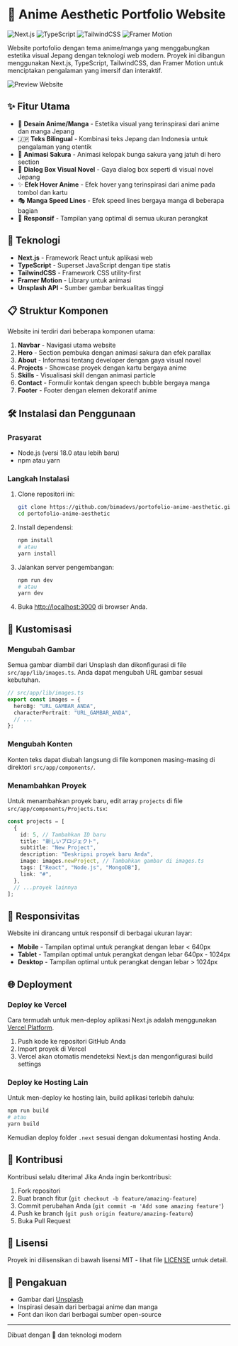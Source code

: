 # 🌸 Anime Aesthetic Portfolio Website

![Next.js](https://img.shields.io/badge/Next.js-13.0-black?style=for-the-badge&logo=next.js)
![TypeScript](https://img.shields.io/badge/TypeScript-5.0-blue?style=for-the-badge&logo=typescript)
![TailwindCSS](https://img.shields.io/badge/TailwindCSS-3.0-38B2AC?style=for-the-badge&logo=tailwind-css)
![Framer Motion](https://img.shields.io/badge/Framer_Motion-10.0-0055FF?style=for-the-badge&logo=framer)

Website portofolio dengan tema anime/manga yang menggabungkan estetika visual Jepang dengan teknologi web modern. Proyek ini dibangun menggunakan Next.js, TypeScript, TailwindCSS, dan Framer Motion untuk menciptakan pengalaman yang imersif dan interaktif.

![Preview Website](https://images.unsplash.com/photo-1578125042745-1eabe0cb3b0d?q=80&w=1920&auto=format&fit=crop)

## ✨ Fitur Utama

- 🎨 **Desain Anime/Manga** - Estetika visual yang terinspirasi dari anime dan manga Jepang
- 🇯🇵 **Teks Bilingual** - Kombinasi teks Jepang dan Indonesia untuk pengalaman yang otentik
- 🌸 **Animasi Sakura** - Animasi kelopak bunga sakura yang jatuh di hero section
- 📝 **Dialog Box Visual Novel** - Gaya dialog box seperti di visual novel Jepang
- ✨ **Efek Hover Anime** - Efek hover yang terinspirasi dari anime pada tombol dan kartu
- 🎭 **Manga Speed Lines** - Efek speed lines bergaya manga di beberapa bagian
- 📱 **Responsif** - Tampilan yang optimal di semua ukuran perangkat

## 🚀 Teknologi

- **Next.js** - Framework React untuk aplikasi web
- **TypeScript** - Superset JavaScript dengan tipe statis
- **TailwindCSS** - Framework CSS utility-first
- **Framer Motion** - Library untuk animasi
- **Unsplash API** - Sumber gambar berkualitas tinggi

## 📋 Struktur Komponen

Website ini terdiri dari beberapa komponen utama:

1. **Navbar** - Navigasi utama website
2. **Hero** - Section pembuka dengan animasi sakura dan efek parallax
3. **About** - Informasi tentang developer dengan gaya visual novel
4. **Projects** - Showcase proyek dengan kartu bergaya anime
5. **Skills** - Visualisasi skill dengan animasi particle
6. **Contact** - Formulir kontak dengan speech bubble bergaya manga
7. **Footer** - Footer dengan elemen dekoratif anime

## 🛠️ Instalasi dan Penggunaan

### Prasyarat

- Node.js (versi 18.0 atau lebih baru)
- npm atau yarn

### Langkah Instalasi

1. Clone repositori ini:
   ```bash
   git clone https://github.com/bimadevs/portofolio-anime-aesthetic.git
   cd portofolio-anime-aesthetic
   ```

2. Install dependensi:
   ```bash
   npm install
   # atau
   yarn install
   ```

3. Jalankan server pengembangan:
   ```bash
   npm run dev
   # atau
   yarn dev
   ```

4. Buka [http://localhost:3000](http://localhost:3000) di browser Anda.

## 📝 Kustomisasi

### Mengubah Gambar

Semua gambar diambil dari Unsplash dan dikonfigurasi di file `src/app/lib/images.ts`. Anda dapat mengubah URL gambar sesuai kebutuhan.

```typescript
// src/app/lib/images.ts
export const images = {
  heroBg: "URL_GAMBAR_ANDA",
  characterPortrait: "URL_GAMBAR_ANDA",
  // ...
};
```

### Mengubah Konten

Konten teks dapat diubah langsung di file komponen masing-masing di direktori `src/app/components/`.

### Menambahkan Proyek

Untuk menambahkan proyek baru, edit array `projects` di file `src/app/components/Projects.tsx`:

```typescript
const projects = [
  {
    id: 5, // Tambahkan ID baru
    title: "新しいプロジェクト",
    subtitle: "New Project",
    description: "Deskripsi proyek baru Anda",
    image: images.newProject, // Tambahkan gambar di images.ts
    tags: ["React", "Node.js", "MongoDB"],
    link: "#",
  },
  // ...proyek lainnya
];
```

## 📱 Responsivitas

Website ini dirancang untuk responsif di berbagai ukuran layar:
- **Mobile** - Tampilan optimal untuk perangkat dengan lebar < 640px
- **Tablet** - Tampilan optimal untuk perangkat dengan lebar 640px - 1024px
- **Desktop** - Tampilan optimal untuk perangkat dengan lebar > 1024px

## 🌐 Deployment

### Deploy ke Vercel

Cara termudah untuk men-deploy aplikasi Next.js adalah menggunakan [Vercel Platform](https://vercel.com/new).

1. Push kode ke repositori GitHub Anda
2. Import proyek di Vercel
3. Vercel akan otomatis mendeteksi Next.js dan mengonfigurasi build settings

### Deploy ke Hosting Lain

Untuk men-deploy ke hosting lain, build aplikasi terlebih dahulu:

```bash
npm run build
# atau
yarn build
```

Kemudian deploy folder `.next` sesuai dengan dokumentasi hosting Anda.

## 🤝 Kontribusi

Kontribusi selalu diterima! Jika Anda ingin berkontribusi:

1. Fork repositori
2. Buat branch fitur (`git checkout -b feature/amazing-feature`)
3. Commit perubahan Anda (`git commit -m 'Add some amazing feature'`)
4. Push ke branch (`git push origin feature/amazing-feature`)
5. Buka Pull Request

## 📄 Lisensi

Proyek ini dilisensikan di bawah lisensi MIT - lihat file [LICENSE](LICENSE) untuk detail.

## 🙏 Pengakuan

- Gambar dari [Unsplash](https://unsplash.com)
- Inspirasi desain dari berbagai anime dan manga
- Font dan ikon dari berbagai sumber open-source

---

Dibuat dengan 💜 dan teknologi modern
